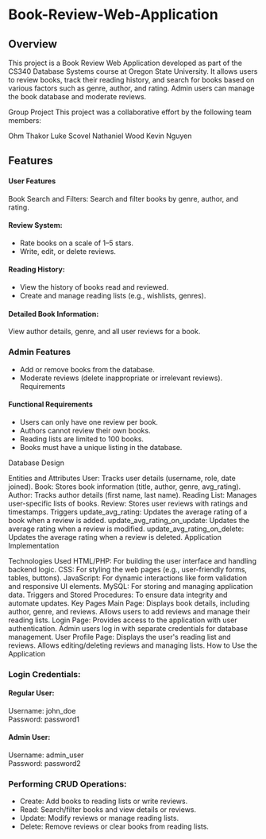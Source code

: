 # Book-Review-Web-Application

## Overview

This project is a Book Review Web Application developed as part of the CS340 Database Systems course at Oregon State University. It allows users to review books, track their reading history, and search for books based on various factors such as genre, author, and rating. Admin users can manage the book database and moderate reviews.

Group Project
This project was a collaborative effort by the following team members:

Ohm Thakor
Luke Scovel
Nathaniel Wood
Kevin Nguyen

## Features

#### User Features
Book Search and Filters: Search and filter books by genre, author, and rating. 

#### Review System: 
- Rate books on a scale of 1–5 stars.  
- Write, edit, or delete reviews.  

#### Reading History:
- View the history of books read and reviewed. 
- Create and manage reading lists (e.g., wishlists, genres). 

#### Detailed Book Information: 
View author details, genre, and all user reviews for a book.

### Admin Features
- Add or remove books from the database.
- Moderate reviews (delete inappropriate or irrelevant reviews).
Requirements

#### Functional Requirements
- Users can only have one review per book.
- Authors cannot review their own books.
- Reading lists are limited to 100 books.
- Books must have a unique listing in the database.

Database Design

Entities and Attributes
User: Tracks user details (username, role, date joined).
Book: Stores book information (title, author, genre, avg_rating).
Author: Tracks author details (first name, last name).
Reading List: Manages user-specific lists of books.
Review: Stores user reviews with ratings and timestamps.
Triggers
update_avg_rating: Updates the average rating of a book when a review is added.
update_avg_rating_on_update: Updates the average rating when a review is modified.
update_avg_rating_on_delete: Updates the average rating when a review is deleted.
Application Implementation

Technologies Used
HTML/PHP: For building the user interface and handling backend logic.
CSS: For styling the web pages (e.g., user-friendly forms, tables, buttons).
JavaScript: For dynamic interactions like form validation and responsive UI elements.
MySQL: For storing and managing application data.
Triggers and Stored Procedures: To ensure data integrity and automate updates.
Key Pages
Main Page:
Displays book details, including author, genre, and reviews.
Allows users to add reviews and manage their reading lists.
Login Page:
Provides access to the application with user authentication.
Admin users log in with separate credentials for database management.
User Profile Page:
Displays the user's reading list and reviews.
Allows editing/deleting reviews and managing lists.
How to Use the Application

### Login Credentials:
#### Regular User:
  Username: john_doe  
  Password: password1
  
#### Admin User:
  Username: admin_user  
  Password: password2
  
### Performing CRUD Operations:
- Create: Add books to reading lists or write reviews.
- Read: Search/filter books and view details or reviews.
- Update: Modify reviews or manage reading lists.
- Delete: Remove reviews or clear books from reading lists.

